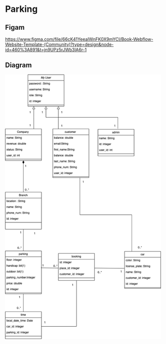# Parking

## Figam
https://www.figma.com/file/66cK41YeeaIWnFK0X9mYCI/Book-Webflow-Website-Template-(Community)?type=design&node-id=460%3A891&t=jn9UPz5rJWb3lA6r-1


## Diagram
![class_Diagram_Parking](https://github.com/MohammedAjaji/Parking/blob/main/class_Diagram_Parking.drawio.png)
